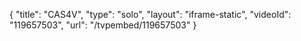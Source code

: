 {
    "title": "CAS4V",
    "type": "solo",
    "layout": "iframe-static",
    "videoId": "119657503",
    "url": "\/tvpembed\/119657503"
}